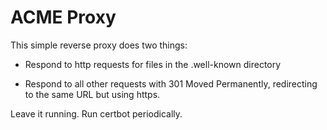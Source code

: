 # ACME Proxy

This simple reverse proxy does two things:

 * Respond to http requests for files in the .well-known directory

 * Respond to all other requests with 301 Moved Permanently,
   redirecting to the same URL but using https.

Leave it running.  Run certbot periodically.

